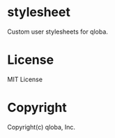 # stylesheet
Custom user stylesheets for qloba.

# License

MIT License

# Copyright

Copyright(c) qloba, Inc.
